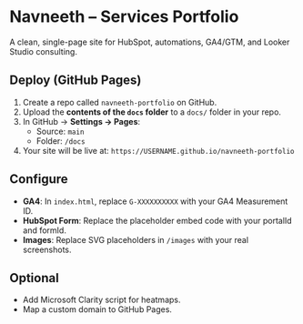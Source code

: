 
# Navneeth – Services Portfolio

A clean, single-page site for HubSpot, automations, GA4/GTM, and Looker Studio consulting.

## Deploy (GitHub Pages)

1. Create a repo called `navneeth-portfolio` on GitHub.
2. Upload the **contents of the `docs` folder** to a `docs/` folder in your repo.
3. In GitHub → **Settings → Pages**:
   - Source: `main`
   - Folder: `/docs`
4. Your site will be live at: `https://USERNAME.github.io/navneeth-portfolio`

## Configure

- **GA4**: In `index.html`, replace `G-XXXXXXXXXX` with your GA4 Measurement ID.
- **HubSpot Form**: Replace the placeholder embed code with your portalId and formId.
- **Images**: Replace SVG placeholders in `/images` with your real screenshots.

## Optional

- Add Microsoft Clarity script for heatmaps.
- Map a custom domain to GitHub Pages.
